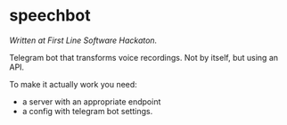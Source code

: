 # speechbot

*Written at First Line Software Hackaton.*

Telegram bot that transforms voice recordings. Not by itself, but using an API.

To make it actually work you need:
- a server with an appropriate endpoint
- a config with telegram bot settings.
